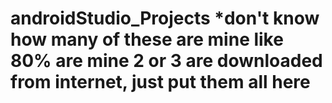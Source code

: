 # androidStudio_Projects *don't know how many of these are mine like 80% are mine 2 or 3 are downloaded from internet, just put them all here

